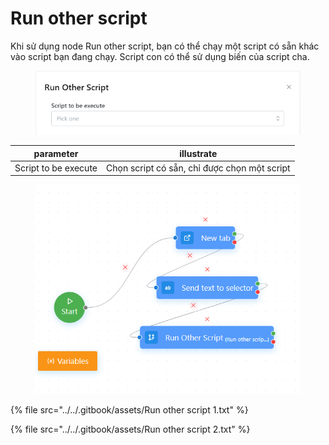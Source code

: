 # Run other script

Khi sử dụng node Run other script, bạn có thể chạy một script có sẵn khác vào script bạn đang chạy. Script con có thể sử dụng biến của script cha.

<figure><img src="../../.gitbook/assets/image (3) (2).png" alt=""><figcaption></figcaption></figure>

| parameter            | illustrate                                   |
| -------------------- | -------------------------------------------- |
| Script to be execute | Chọn script có sẵn, chỉ được chọn một script |

<figure><img src="../../.gitbook/assets/image (1) (1) (1) (1) (1) (1) (1) (1) (1) (1) (1) (1) (1) (1) (1) (1) (1) (1) (1) (1).png" alt=""><figcaption></figcaption></figure>

{% file src="../../.gitbook/assets/Run other script 1.txt" %}

{% file src="../../.gitbook/assets/Run other script 2.txt" %}
